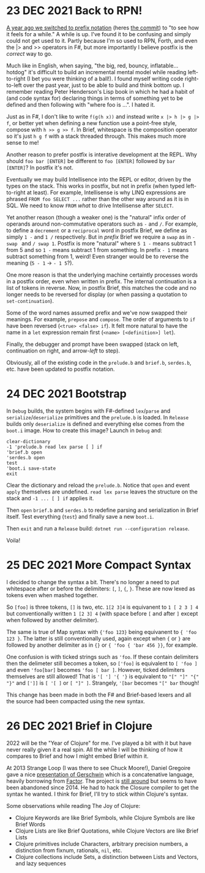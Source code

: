 # 23 DEC 2021 Back to RPN!

[A year ago we switched to prefix notation](https://github.com/AshleyF/brief/blob/gh-pages/sandbox/Language/journal/DEC2020.md#23-dec-2020-reverse-reverse-polish-notation) (heres [the commit](https://github.com/AshleyF/brief/commit/260a761b87c6976ac78be2c69cf1a1e145628cca)) to "to see how it feels for a while." A while is up. I've found it to be confusing and simply could not get used to it. Partly because I'm so used to RPN, Forth, and even the |> and >> operators in F#, but more importantly I believe postfix is the _correct_ way to go.

Much like in English, when saying, "the big, red, bouncy, inflatable... hotdog" it's difficult to build an incremental mental model while reading left-to-right (I bet you were thinking of a ball!). I found myself writing code right-to-left over the past year, just to be able to build and think bottom up. I remember reading Peter Henderson's Lisp book in which he had a habit of (and code syntax for) declaring things in terms of something yet to be defined and then following with "where foo is ...". I hated it.

Just as in F#, I don't like to write `f(g(h x))` and instead write `x |> h |> g |> f`, or better yet when defining a new function use a point-free style, compose with `h >> g >> f`. In Brief, whitespace is the composition operator so it's just `h g f` with a stack threaded through. This makes much more sense to me!

Another reason to prefer postfix is interative development at the REPL. Why should `foo bar [ENTER]` be different to `foo [ENTER]` followed by `bar [ENTER]`? In postfix it's not.

Eventually we may build Intellisence into the REPL or editor, driven by the types on the stack. This works in postfix, but not in prefix (when typed left-to-right at least). For example, Intellisense is why LINQ expressions are phrased `FROM foo SELECT ...` rather than the other way around as it is in SQL. We need to know `FROM` _what_ to drive Intellisense after `SELECT`.

Yet another reason (though a weaker one) is the "natural" infix order of operands around non-commutative operators such as `-` and `/`. For example, to define a `decrement` or a `reciprocal` word in postfix Brief, we define as simply `1 -` and `1 /` respectively. But in _prefix_ Brief we require a `swap` as in `- swap ` and `/ swap 1`. Postfix is more "natural" where `5 1 -` means subtract 1 from 5 and so `1 -` means subtract 1 from something. In prefix `- 1` means subtract something from 1, weird! Even stranger would be to reverse the meaning (`5 - 1` -> `- 1 5`?).

One more reason is that the underlying machine certaintly processes words in a postfix order, even when written in prefix. The internal continuation is a list of tokens in reverse. Now, in postfix Brief, this matches the code and no longer needs to be reversed for display (or when passing a quotation to `set-continuation`).

Some of the word names assumed prefix and we've now swapped their meanings. For example, `prepose` and `compose`. The order of arguments to `if` have been reversed (`<true> <false> if`). It felt more natural to have the name in a `let` expression remain first (`<name> [<definition>] let`).

Finally, the debugger and prompt have been swapped (stack on left, continuation on right, and arrow-*left* to step).

Obviously, all of the existing code in the `prelude.b` and `brief.b`, `serdes.b`, etc. have been updated to postfix notation.

# 24 DEC 2021 Bootstrap

In `Debug` builds, the system begins with F#-defined `lex`/`parse` and `serialize`/`deserialize` primitives and the `prelude.b` is loaded. In `Release` builds only `deserialize` is defined and everything else comes from the `boot.i` image. How to create this image? Launch in `Debug` and:

```brief
clear-dictionary
-1 'prelude.b read lex parse [ ] if
'brief.b open
'serdes.b open
test
'boot.i save-state
exit
```

Clear the dictionary and reload the `prelude.b`. Notice that `open` and event `apply` themselves are undefined. `read lex parse` leaves the structure on the stack and `-1 ... [ ] if` applies it.

Then `open` `brief.b` and `serdes.b` to redefine parsing and serialization in Brief itself. Test everything (`test`) and finally save a new `boot.i`.

Then `exit` and run a `Release` build: `dotnet run --configuration release`.

Voila!

# 25 DEC 2021 More Compact Syntax

I decided to change the syntax a bit. There's no longer a need to put whitespace after or before the delimiters: `[`, `]`, `{`, `}`. These are now lexed as tokens even when mashed together.

So `[foo]` is three tokens, `[]` is two, etc. `1[2 3]4` is equivanent to `1 [ 2 3 ] 4` but conventionally written `1 [2 3] 4` (with space before `[` and after `]` except when followed by another delimiter).

The same is true of Map syntax with  `{'foo 123}` being equivanent to `{ 'foo 123 }`. The latter is still conventionally used, again except when `{` or `}` are followed by another delimiter as in `{}` or `{ 'foo { 'bar 456 }}`, for example.

One confusion is with ticked strings such as `'foo`. If these contain delimiters then the delimeter still becomes a token, so `['foo]` is equivalent to `[ 'foo ]` and even `'foo[bar]` becomes `'foo [ bar ]`. However, ticked delimiters themselves are still allowed! That is `'[ '] '{ '}` is equivalent to `"[" "]" "{" "}"` and  `[']]` is `[ '[ ]` or `[ "]" ]`.  Strangely, `'[bar` becomes `"[" bar` though!

This change has been made in both the F# and Brief-based lexers and all the source had been compacted using the new syntax.
# 26 DEC 2021 Brief in Clojure

2022 will be the "Year of Clojure" for me. I've played a bit with it but have never really given it a real spin. All the while I will be thinking of how it compares to Brief and how I might embed Brief within it.

At 2013 Strange Loop (I was there to see Chuck Moore!), Daniel Gregoire gave a nice [presentation of Gerschwin](https://www.infoq.com/presentations/gershwin/) which is a concatenative language, heavily borrowing from [Factor](). The project is [still around](https://gershwin.github.io/) but seems to have been abandoned since 2014. He had to hack the Closure compiler to get the syntax he wanted. I think for Brief, I'll try to stick within Clojure's syntax.

Some observations while reading The Joy of Clojure:

- Clojure Keywords are like Brief Symbols, while Clojure Symbols are like Brief Words
- Clojure Lists are like Brief Quotations, while Clojure Vectors are like Brief Lists
- Clojure primitives include Characters, arbitrary precision numbers, a distinction from fixnum, rationals, `nil`, etc.
- Clojure collections include Sets, a distinction between Lists and Vectors, and lazy sequences
